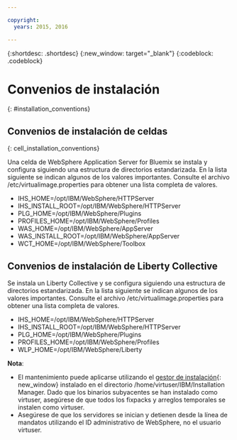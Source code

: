 ```yaml
---

copyright:
  years: 2015, 2016

---
```


{:shortdesc: .shortdesc}
{:new_window: target="_blank"}
{:codeblock: .codeblock}

# Convenios de instalación
{: #installation_conventions}

## Convenios de instalación de celdas
{: cell_installation_conventions}

Una celda de WebSphere Application Server for Bluemix se instala y configura siguiendo una estructura de directorios estandarizada. En la lista siguiente se indican algunos de los valores importantes.  Consulte el archivo /etc/virtualimage.properties para obtener una lista completa de valores.

* IHS_HOME=/opt/IBM/WebSphere/HTTPServer
* IHS_INSTALL_ROOT=/opt/IBM/WebSphere/HTTPServer
* PLG_HOME=/opt/IBM/WebSphere/Plugins
* PROFILES_HOME=/opt/IBM/WebSphere/Profiles
* WAS_HOME=/opt/IBM/WebSphere/AppServer
* WAS_INSTALL_ROOT=/opt/IBM/WebSphere/AppServer
* WCT_HOME=/opt/IBM/WebSphere/Toolbox

## Convenios de instalación de Liberty Collective

Se instala un Liberty Collective y se configura siguiendo una estructura de directorios estandarizada. En la lista siguiente se indican algunos de los valores importantes.  Consulte el archivo /etc/virtualimage.properties para obtener una lista completa de valores.

* IHS_HOME=/opt/IBM/WebSphere/HTTPServer
* IHS_INSTALL_ROOT=/opt/IBM/WebSphere/HTTPServer
* PLG_HOME=/opt/IBM/WebSphere/Plugins
* PROFILES_HOME=/opt/IBM/WebSphere/Profiles
* WLP_HOME=/opt/IBM/WebSphere/Liberty

**Nota**:
* El mantenimiento puede aplicarse utilizando el [gestor de instalación](http://www.ibm.com/support/knowledgecenter/SSDV2W_1.8.3/com.ibm.cic.agent.ui.doc/helpindex_imic.html){: new_window} instalado en el directorio /home/virtuser/IBM/Installation Manager. Dado que los binarios subyacentes se han instalado como virtuser, asegúrese de que todos los fixpacks y arreglos temporales se instalen como virtuser.
* Asegúrese de que los servidores se inician y detienen desde la línea de mandatos utilizando el ID administrativo de WebSphere, no el usuario virtuser.
